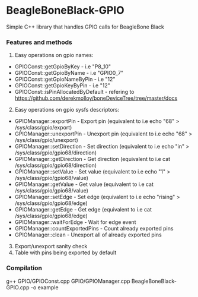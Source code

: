 BeagleBoneBlack-GPIO
====================

Simple C++ library that handles GPIO calls for BeagleBone Black

### Features and methods
1.  Easy operations on gpio names:
 - GPIOConst::getGpioByKey - i.e "P8_10"
 - GPIOConst::getGpioByName - i.e "GPIO0_7"
 - GPIOConst::getGpioNameByPin - i.e "12"
 - GPIOConst::getGpioKeyByPin - i.e "12"
 - GPIOConst::isPinAllocatedByDefault - refering to https://github.com/derekmolloy/boneDeviceTree/tree/master/docs

2. Easy operations on gpio sysfs descriptors:
 - GPIOManager::exportPin - Export pin (equivalent to i.e echo "68" > /sys/class/gpio/export)
 - GPIOManager::unexportPin - Unexport pin (equivalent to i.e echo "68" > /sys/class/gpio/unexport)
 - GPIOManager::setDirection - Set direction (equivalent to i.e echo "in" > /sys/class/gpio/gpio68/direction)
 - GPIOManager::getDirection - Get direction (equivalent to i.e cat /sys/class/gpio/gpio68/direction)
 - GPIOManager::setValue - Set value (equivalent to i.e echo "1" > /sys/class/gpio/gpio68/value)
 - GPIOManager::getValue - Get value (equivalent to i.e cat /sys/class/gpio/gpio68/value)
 - GPIOManager::setEdge - Set edge (equivalent to i.e echo "rising" > /sys/class/gpio/gpio68/edge)
 - GPIOManager::getEdge - Get edge (equivalent to i.e cat /sys/class/gpio/gpio68/edge)
 - GPIOManager::waitForEdge - Wait for edge event
 - GPIOManager::countExportedPins - Count already exported pins
 - GPIOManager::clean - Unexport all of already exported pins
 
3. Export/unexport sanity check
4. Table with pins being exported by default

### Compilation
g++ GPIO/GPIOConst.cpp GPIO/GPIOManager.cpp BeagleBoneBlack-GPIO.cpp -o example
